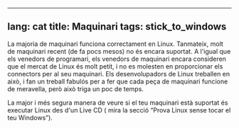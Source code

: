 

---
lang: cat
title: Maquinari
tags: stick_to_windows
---

La majoria de maquinari funciona correctament en Linux. Tanmateix, molt de maquinari recent (de fa pocs mesos) no és encara suportat. A l'igual que els venedors de programari, els venedors de maquinari encara consideren que el mercat de Linux és molt petit, i no es molesten en proporcionar els connectors per al seu maquinari. Els desenvolupadors de Linux treballen en això, i fan un treball fabulós per a fer que cada peça de maquinari funcione de meravella, però això triga un poc de temps.

La major i més segura manera de veure si el teu maquinari està suportat és executar Linux des d'un Live CD ( mira la secció “Prova Linux sense tocar el teu Windows”).

